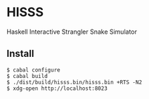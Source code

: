HISSS
=======

Haskell Interactive Strangler Snake Simulator


Install
---------

```
$ cabal configure
$ cabal build
$ ./dist/build/hisss.bin/hisss.bin +RTS -N2
$ xdg-open http://localhost:8023
```
